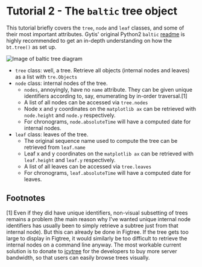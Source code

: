 # Tutorial 2 - The `baltic` tree object

This tutorial briefly covers the `tree`, `node` and `leaf` classes, and some of their most important attributes. Gytis' original Python2 `baltic` [readme](https://github.com/blab/baltic) is highly recommended to get an in-depth understanding on how the `bt.tree()` as set up.

![Image of baltic tree diagram](https://github.com/Don86/baltic3/blob/master/assets/baltic_tree_example.png)

* `tree` class: well, a tree. Retrieve all objects (internal nodes and leaves) as a list with `tre.Objects`
* `node` class: internal nodes of the tree.
    - `nodes`, annoyingly, have no `name` attribute. They can be given unique identifiers according to, say, enumerating by in-order traversal.[1]
    - A list of all nodes can be accessed via `tree.nodes`
    - Node x and y coordinates on the `matplotlib ax` can be retrieved with `node.height` and `node.y` respectively.
    - For chronograms, `node.absoluteTime` will have a computed date for internal nodes.
* `leaf` class: leaves of the tree.
    - The original sequence name used to compute the tree can be retrieved from `leaf.name`
    - Leaf x and y coordinates on the `matplotlib ax` can be retrieved with `leaf.height` and `leaf.y` respectively.
    - A list of all leaves can be accessed via `tree.leaves`
    - For chronograms, `leaf.absoluteTime` will have a computed date for leaves.


## Footnotes

[1] Even if they did have unique identifiers, non-visual subsetting of trees remains a problem (the main reason why I've wanted unique internal node identifiers has usually been to simply retrieve a subtree just from that internal node). But this can already be done in Figtree. If the tree gets too large to display in Figtree, it would similarly be too difficult to retrieve the internal nodes on a command line anyway. The most workable current solution is to donate to [icytree](https://icytree.org) for the developers to buy more server bandwidth, so that users can easily browse trees visually.
